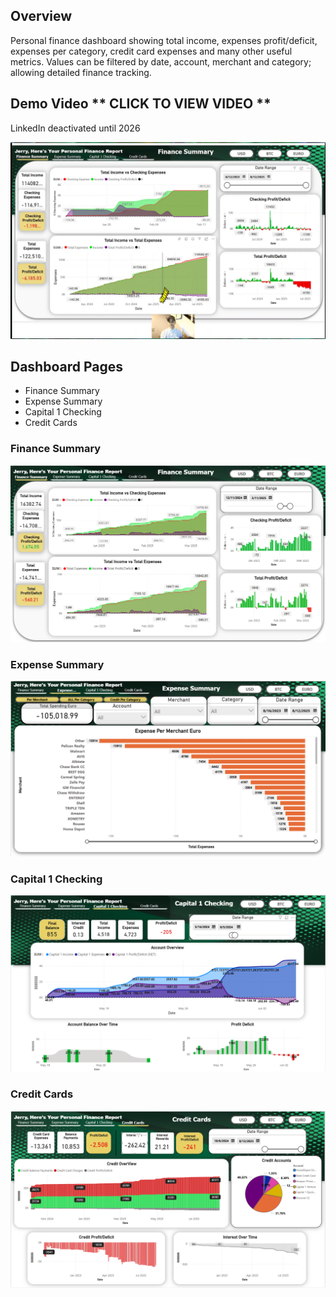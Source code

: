 ## Overview 
Personal finance dashboard showing total income, expenses profit/deficit, expenses per category, credit card expenses and many other useful metrics. Values can be filtered by date, account, merchant and category; allowing detailed finance tracking. 

## Demo Video ** CLICK TO VIEW VIDEO **
LinkedIn deactivated until 2026

[![Watch the video](https://github.com/Jcooking26/Personal-Analysis-Projects/blob/0b06f382cdec66e0f1a9eea3373b4c495c475260/Personal%20Finance%20Dashboard/pics/thumbnail.png)](https://www.linkedin.com/posts/jerry-cook-iii-447166138_financedashboard-financialplanning-money-activity-7362095034218815489-HMfR?utm_source=share&utm_medium=member_desktop&rcm=ACoAACF7nPcBNrTTisEKV5JYY0i_CvXWBZG3vPU)

## Dashboard Pages
* Finance Summary
* Expense Summary
* Capital 1 Checking 
* Credit Cards 

### Finance Summary
![alt text](https://github.com/Jcooking26/Personal-Analysis-Projects/blob/aa12a575e9f3862dd36cae8fd71864a5142bbe00/Personal%20Finance%20Dashboard/pics/Finance%20Summary.png)
### Expense Summary
![alt text](https://github.com/Jcooking26/Personal-Analysis-Projects/blob/c3bd380d5b0934595167dbf779d2004ed9f73e9e/Personal%20Finance%20Dashboard/pics/Expense%20Summary.png)
### Capital 1 Checking
![alt text](https://github.com/Jcooking26/Personal-Analysis-Projects/blob/c3bd380d5b0934595167dbf779d2004ed9f73e9e/Personal%20Finance%20Dashboard/pics/Capital%201%20Checking.png)
### Credit Cards
![alt text](https://github.com/Jcooking26/Personal-Analysis-Projects/blob/c3bd380d5b0934595167dbf779d2004ed9f73e9e/Personal%20Finance%20Dashboard/pics/Credit%20Cards.png)
